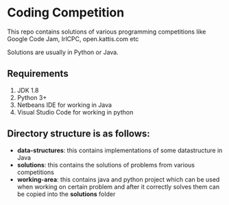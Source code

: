 # Coding Competition
This repo contains solutions of various programming competitions like Google Code Jam, IrlCPC, open.kattis.com etc

Solutions are usually in Python or Java.

## Requirements

 1. JDK 1.8
 2. Python 3+
 3. Netbeans IDE for working in Java
 4. Visual Studio Code for working in python

## Directory structure is as follows:

 - **data-structures**: this contains implementations of some datastructure in Java
 - **solutions**: this contains the solutions of problems from various competitions
 - **working-area**: this contains java and python project which can be used when working on certain problem and after it correctly solves them can be copied into the **solutions** folder
